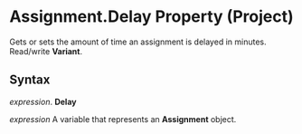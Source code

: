 
# Assignment.Delay Property (Project)

Gets or sets the amount of time an assignment is delayed in minutes. Read/write  **Variant**.


## Syntax

 _expression_. **Delay**

 _expression_ A variable that represents an **Assignment** object.

